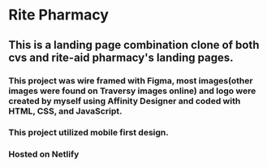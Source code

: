 # Rite Pharmacy
## This is a landing page combination clone of both cvs and rite-aid pharmacy's landing pages.
### This project was wire framed with Figma, most images(other images were found on Traversy images online) and logo were created by myself using Affinity Designer and coded with HTML, CSS, and JavaScript.
### This project utilized mobile first design.
### Hosted on Netlify

